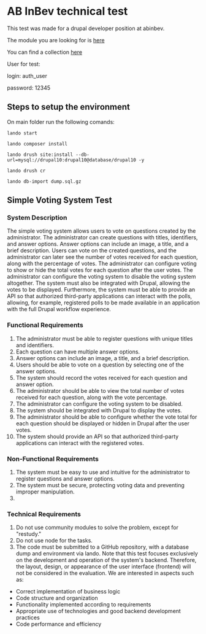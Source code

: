 # AB InBev technical test

This test was made for a drupal developer position at abinbev.

The module you are looking for is [here](https://github.com/JorgeRinaldi1995/abinbev-drupal-test/tree/main/web/modules/custom/voting_system) 

You can find a collection [here](https://github.com/JorgeRinaldi1995/abinbev-drupal-test/tree/main/collection) 

User for test:

login: auth_user

password: 12345

## Steps to setup the environment

On main folder run the following comands:

```
lando start
```

```
lando composer install
```

```
lando drush site:install --db-url=mysql://drupal10:drupal10@database/drupal10 -y
```

```
lando drush cr
```

```
lando db-import dump.sql.gz
```

## Simple Voting System Test

### System Description

The simple voting system allows users to vote on questions created by the administrator. The administrator can create questions with titles, identifiers, and answer options. Answer options can include an image, a title, and a brief description.
Users can vote on the created questions, and the administrator can later see the number of votes received for each question, along with the percentage of votes.
The administrator can configure voting to show or hide the total votes for each question after the user votes.
The administrator can configure the voting system to disable the voting system altogether.
The system must also be integrated with Drupal, allowing the votes to be displayed. Furthermore, the system must be able to provide an API so that authorized third-party applications can interact with the polls, allowing, for example, registered polls to be made available in an application with the full Drupal workflow experience.

### Functional Requirements

1. The administrator must be able to register questions with unique titles and identifiers.
2. Each question can have multiple answer options.
3. Answer options can include an image, a title, and a brief description.
4. Users should be able to vote on a question by selecting one of the answer options.
5. The system should record the votes received for each question and answer option.
6. The administrator should be able to view the total number of votes received for each question, along with the vote percentage.
7. The administrator can configure the voting system to be disabled.
8. The system should be integrated with Drupal to display the votes.
9. The administrator should be able to configure whether the vote total for each question should be displayed or hidden in Drupal after the user votes.
10. The system should provide an API so that authorized third-party applications can interact with the registered votes.

### Non-Functional Requirements

1. The system must be easy to use and intuitive for the administrator to register questions and answer options. 
2. The system must be secure, protecting voting data and preventing improper manipulation.
3. 

### Technical Requirements

1. Do not use community modules to solve the problem, except for "restudy."
2. Do not use node for the tasks.
3. The code must be submitted to a GitHub repository, with a database dump and environment via lando.
Note that this test focuses exclusively on the development and operation of the system's backend.
Therefore, the layout, design, or appearance of the user interface (frontend) will not be considered in the evaluation. We are interested in aspects such as:

* Correct implementation of business logic
* Code structure and organization
* Functionality implemented according to requirements
* Appropriate use of technologies and good backend development practices
* Code performance and efficiency